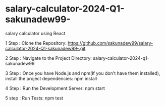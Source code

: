 # salary-calculator-2024-Q1-sakunadew99-
salary calculator using React

1 Step :
Clone the Repository: https://github.com/sakunadew99/salary-calculator-2024-Q1-sakunadew99-.git

2 Step :
Navigate to the Project Directory: salary-calculator-2024-q1-sakunadew99

3 Step :
Once you have Node.js and npm(If you don't have them installed), install the project dependencies: npm install

4 Step :
Run the Development Server: npm start

5 step :
Run Tests: npm test
